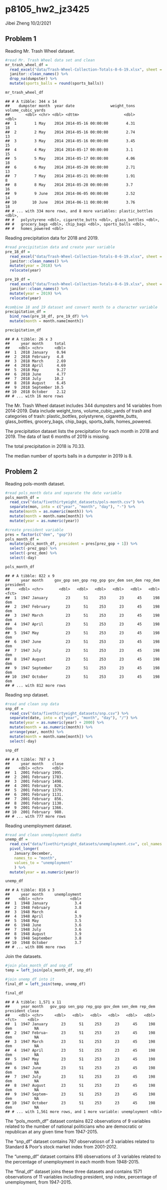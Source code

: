 p8105\_hw2\_jz3425
================
Jibei Zheng
10/2/2021

## Problem 1

Reading Mr. Trash Wheel dataset.

``` r
#read Mr. Trash Wheel data set and clean
mr_trash_wheel_df = 
  read_excel("data/Trash-Wheel-Collection-Totals-8-6-19.xlsx", sheet = "Mr. Trash Wheel", range = "A2:N408") %>% 
  janitor::clean_names() %>% 
  drop_na(dumpster) %>% 
  mutate(sports_balls = round(sports_balls)) 

mr_trash_wheel_df
```

    ## # A tibble: 344 x 14
    ##    dumpster month  year date                weight_tons volume_cubic_yards
    ##       <dbl> <chr> <dbl> <dttm>                    <dbl>              <dbl>
    ##  1        1 May    2014 2014-05-16 00:00:00        4.31                 18
    ##  2        2 May    2014 2014-05-16 00:00:00        2.74                 13
    ##  3        3 May    2014 2014-05-16 00:00:00        3.45                 15
    ##  4        4 May    2014 2014-05-17 00:00:00        3.1                  15
    ##  5        5 May    2014 2014-05-17 00:00:00        4.06                 18
    ##  6        6 May    2014 2014-05-20 00:00:00        2.71                 13
    ##  7        7 May    2014 2014-05-21 00:00:00        1.91                  8
    ##  8        8 May    2014 2014-05-28 00:00:00        3.7                  16
    ##  9        9 June   2014 2014-06-05 00:00:00        2.52                 14
    ## 10       10 June   2014 2014-06-11 00:00:00        3.76                 18
    ## # ... with 334 more rows, and 8 more variables: plastic_bottles <dbl>,
    ## #   polystyrene <dbl>, cigarette_butts <dbl>, glass_bottles <dbl>,
    ## #   grocery_bags <dbl>, chip_bags <dbl>, sports_balls <dbl>,
    ## #   homes_powered <dbl>

Reading precipitation data for 2018 and 2019.

``` r
#read precipitation data and create year variable
pre_18_df = 
  read_excel("data/Trash-Wheel-Collection-Totals-8-6-19.xlsx", sheet = "2018 Precipitation", range = "A2:B15") %>% 
  janitor::clean_names() %>% 
  mutate(year = 2018) %>% 
  relocate(year)

pre_19_df = 
  read_excel("data/Trash-Wheel-Collection-Totals-8-6-19.xlsx", sheet = "2019 Precipitation", range = "A2:B15") %>% 
  janitor::clean_names() %>% 
  mutate(year = 2019) %>% 
  relocate(year)

#combine 18 and 19 dataset and convert month to a character variable
precipitation_df = 
  bind_rows(pre_18_df, pre_19_df) %>% 
  mutate(month = month.name[month])

precipitation_df
```

    ## # A tibble: 26 x 3
    ##     year month     total
    ##    <dbl> <chr>     <dbl>
    ##  1  2018 January    0.94
    ##  2  2018 February   4.8 
    ##  3  2018 March      2.69
    ##  4  2018 April      4.69
    ##  5  2018 May        9.27
    ##  6  2018 June       4.77
    ##  7  2018 July      10.2 
    ##  8  2018 August     6.45
    ##  9  2018 September 10.5 
    ## 10  2018 October    2.12
    ## # ... with 16 more rows

The Mr. Trash Wheel dataset includes 344 dumpsters and 14 variables from
2014-2019. Data include weight\_tons, volume\_cubic\_yards of trash and
categories of trash: plastic\_bottles, polystyrene, cigarette\_butts,
glass\_bottles, grocery\_bags, chip\_bags, sports\_balls,
homes\_powered.

The precipitation dataset lists the precipitation for each month in 2018
and 2019. The data of last 6 months of 2019 is missing.

The total precipitation in 2018 is 70.33.

The median number of sports balls in a dumpster in 2019 is 8.

## Problem 2

Reading pols-month dataset.

``` r
#read pols_month data and separate the date variable
pols_month_df = 
  read_csv("data/fivethirtyeight_datasets/pols-month.csv") %>% 
  separate(mon, into = c("year", "month", "day"), "-") %>% 
  mutate(month = as.numeric(month)) %>% 
  mutate(month = month.name[month]) %>% 
  mutate(year = as.numeric(year))

#create president variable
pres = factor(c("dem", "gop"))
pols_month_df = 
  mutate(pols_month_df, president = pres[prez_gop + 1]) %>% 
  select(-prez_gop) %>% 
  select(-prez_dem) %>% 
  select(-day)

pols_month_df
```

    ## # A tibble: 822 x 9
    ##     year month     gov_gop sen_gop rep_gop gov_dem sen_dem rep_dem president
    ##    <dbl> <chr>       <dbl>   <dbl>   <dbl>   <dbl>   <dbl>   <dbl> <fct>    
    ##  1  1947 January        23      51     253      23      45     198 dem      
    ##  2  1947 February       23      51     253      23      45     198 dem      
    ##  3  1947 March          23      51     253      23      45     198 dem      
    ##  4  1947 April          23      51     253      23      45     198 dem      
    ##  5  1947 May            23      51     253      23      45     198 dem      
    ##  6  1947 June           23      51     253      23      45     198 dem      
    ##  7  1947 July           23      51     253      23      45     198 dem      
    ##  8  1947 August         23      51     253      23      45     198 dem      
    ##  9  1947 September      23      51     253      23      45     198 dem      
    ## 10  1947 October        23      51     253      23      45     198 dem      
    ## # ... with 812 more rows

Reading snp dataset.

``` r
#read and clean snp data
snp_df = 
  read_csv("data/fivethirtyeight_datasets/snp.csv") %>% 
  separate(date, into = c("year", "month", "day"), "/") %>% 
  mutate(year = as.numeric(year) + 2000) %>% 
  mutate(month = as.numeric(month)) %>% 
  arrange(year, month) %>% 
  mutate(month = month.name[month]) %>% 
  select(-day)

snp_df
```

    ## # A tibble: 787 x 3
    ##     year month    close
    ##    <dbl> <chr>    <dbl>
    ##  1  2001 February 1995.
    ##  2  2001 February 1783.
    ##  3  2001 February 1498.
    ##  4  2001 February  826.
    ##  5  2001 February 1379.
    ##  6  2001 February 1131.
    ##  7  2001 February  856.
    ##  8  2001 February 1130.
    ##  9  2001 February 1366.
    ## 10  2001 February  980.
    ## # ... with 777 more rows

Reading unemployment dataset.

``` r
#read and clean unemployment dadta
unemp_df = 
  read_csv("data/fivethirtyeight_datasets/unemployment.csv", col_names = c("year", month.name), skip = 1) %>% 
  pivot_longer(
    January:December,
    names_to = "month",
    values_to = "unemployment"
    ) %>% 
  mutate(year = as.numeric(year))

unemp_df
```

    ## # A tibble: 816 x 3
    ##     year month     unemployment
    ##    <dbl> <chr>            <dbl>
    ##  1  1948 January            3.4
    ##  2  1948 February           3.8
    ##  3  1948 March              4  
    ##  4  1948 April              3.9
    ##  5  1948 May                3.5
    ##  6  1948 June               3.6
    ##  7  1948 July               3.6
    ##  8  1948 August             3.9
    ##  9  1948 September          3.8
    ## 10  1948 October            3.7
    ## # ... with 806 more rows

Join the datasets.

``` r
#join plos_month_df and snp_df
temp = left_join(pols_month_df, snp_df)

#join unemp_df into it
final_df = left_join(temp, unemp_df)

final_df
```

    ## # A tibble: 1,571 x 11
    ##     year month   gov_gop sen_gop rep_gop gov_dem sen_dem rep_dem president close
    ##    <dbl> <chr>     <dbl>   <dbl>   <dbl>   <dbl>   <dbl>   <dbl> <fct>     <dbl>
    ##  1  1947 January      23      51     253      23      45     198 dem          NA
    ##  2  1947 Februa~      23      51     253      23      45     198 dem          NA
    ##  3  1947 March        23      51     253      23      45     198 dem          NA
    ##  4  1947 April        23      51     253      23      45     198 dem          NA
    ##  5  1947 May          23      51     253      23      45     198 dem          NA
    ##  6  1947 June         23      51     253      23      45     198 dem          NA
    ##  7  1947 July         23      51     253      23      45     198 dem          NA
    ##  8  1947 August       23      51     253      23      45     198 dem          NA
    ##  9  1947 Septem~      23      51     253      23      45     198 dem          NA
    ## 10  1947 October      23      51     253      23      45     198 dem          NA
    ## # ... with 1,561 more rows, and 1 more variable: unemployment <dbl>

The “pols\_month\_df” dataset contains 822 observations of 9 variables
related to the number of national politicians who are democratic or
republican at any given time from 1947-2015.

The “snp\_df” dataset contains 787 observatiosn of 3 variables related
to Standard & Poor’s stock market index from 2001-2012.

The “unemp\_df” dataset contains 816 observations of 3 variables related
to the percentage of unemployment in each month from 1948-2015.

The “final\_df” dataset joins these three datasets and contains 1571
observations of 11 variables including president, snp index, percentage
of unemployment, from 1947-2015.
